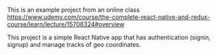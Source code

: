 This is an example project from an online class
https://www.udemy.com/course/the-complete-react-native-and-redux-course/learn/lecture/15708324#overview

This project is a simple React Native app that has authentication (signin, signup) and manage tracks of geo coordinates.
